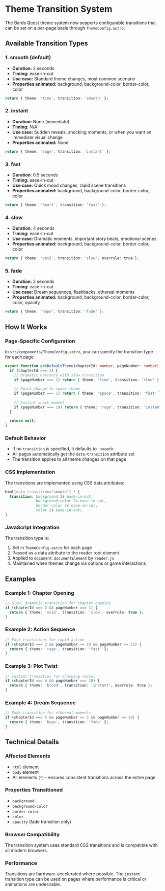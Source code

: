 # Theme Transition System

The Bards Quest theme system now supports configurable transitions that can be set on a per-page basis through `ThemeConfig.astro`.

## Available Transition Types

### 1. **smooth** (default)
- **Duration:** 2 seconds
- **Timing:** ease-in-out
- **Use case:** Standard theme changes, most common scenario
- **Properties animated:** background, background-color, border-color, color

```typescript
return { theme: 'time', transition: 'smooth' };
```

### 2. **instant**
- **Duration:** None (immediate)
- **Timing:** N/A
- **Use case:** Sudden reveals, shocking moments, or when you want an immediate visual change
- **Properties animated:** None

```typescript
return { theme: 'rage', transition: 'instant' };
```

### 3. **fast**
- **Duration:** 0.5 seconds
- **Timing:** ease-in-out
- **Use case:** Quick mood changes, rapid scene transitions
- **Properties animated:** background, background-color, border-color, color

```typescript
return { theme: 'heart', transition: 'fast' };
```

### 4. **slow**
- **Duration:** 4 seconds
- **Timing:** ease-in-out
- **Use case:** Dramatic moments, important story beats, emotional scenes
- **Properties animated:** background, background-color, border-color, color

```typescript
return { theme: 'void', transition: 'slow', overrule: true };
```

### 5. **fade**
- **Duration:** 2 seconds
- **Timing:** ease-in-out
- **Use case:** Dream sequences, flashbacks, ethereal moments
- **Properties animated:** background, background-color, border-color, color, opacity

```typescript
return { theme: 'hope', transition: 'fade' };
```

## How It Works

### Page-Specific Configuration

In `src/components/ThemeConfig.astro`, you can specify the transition type for each page:

```typescript
export function getDefaultTheme(chapterId: number, pageNumber: number): ThemeConfig | null {
  if (chapterId === 1) {
    // Dramatic entrance with slow transition
    if (pageNumber === 1) return { theme: 'time', transition: 'slow' };
    
    // Quick change to space theme
    if (pageNumber === 5) return { theme: 'space', transition: 'fast' };
    
    // Instant shock moment
    if (pageNumber === 10) return { theme: 'rage', transition: 'instant' };
  }
  
  return null;
}
```

### Default Behavior

- If no `transition` is specified, it defaults to `'smooth'`
- All pages automatically get the `data-transition` attribute set
- The transition applies to all theme changes on that page

### CSS Implementation

The transitions are implemented using CSS data attributes:

```css
html[data-transition="smooth"] * {
  transition: background 2s ease-in-out,
              background-color 2s ease-in-out,
              border-color 2s ease-in-out,
              color 2s ease-in-out;
}
```

### JavaScript Integration

The transition type is:
1. Set in `ThemeConfig.astro` for each page
2. Passed as a data attribute to the reader root element
3. Applied to `document.documentElement` by `reader.js`
4. Maintained when themes change via options or game interactions

## Examples

### Example 1: Chapter Opening
```typescript
// Slow, dramatic transition for chapter opening
if (chapterId === 2 && pageNumber === 1) {
  return { theme: 'void', transition: 'slow', overrule: true };
}
```

### Example 2: Action Sequence
```typescript
// Fast transitions for rapid action
if (chapterId === 3 && pageNumber >= 10 && pageNumber <= 15) {
  return { theme: 'rage', transition: 'fast' };
}
```

### Example 3: Plot Twist
```typescript
// Instant transition for shocking reveal
if (chapterId === 4 && pageNumber === 20) {
  return { theme: 'blood', transition: 'instant', overrule: true };
}
```

### Example 4: Dream Sequence
```typescript
// Fade transition for ethereal moments
if (chapterId === 5 && pageNumber >= 5 && pageNumber <= 10) {
  return { theme: 'hope', transition: 'fade' };
}
```

## Technical Details

### Affected Elements
- `html` element
- `body` element
- All elements (`*`) - ensures consistent transitions across the entire page

### Properties Transitioned
- `background`
- `background-color`
- `border-color`
- `color`
- `opacity` (fade transition only)

### Browser Compatibility
The transition system uses standard CSS transitions and is compatible with all modern browsers.

### Performance
Transitions are hardware-accelerated where possible. The `instant` transition type can be used on pages where performance is critical or animations are undesirable.
